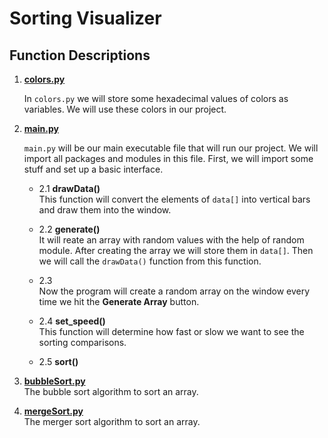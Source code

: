 # Sorting Visualizer

## Function Descriptions

1. **[colors.py](colors.py)**

    In `colors.py` we will store some hexadecimal values of colors as variables. We will use these colors in our project.

2. **[main.py](main.py)**

    `main.py` will be our main executable file that will run our project. We will import all packages and modules in this file. First, we will import some stuff and set up a basic interface.

    * 2.1 **drawData()**
    <br>This function will convert the elements of `data[]` into vertical bars and draw them into the window.

    * 2.2 **generate()**
    <br>It will reate an array with random values with the help of random module. After creating the array we will store them in `data[]`. Then we will call the `drawData()` function from this function.

    * 2.3
    <br>Now the program will create a random array on the window every time we hit the **Generate Array** button.

    * 2.4 **set_speed()**
    <br>This function will determine how fast or slow we want to see the sorting comparisons.

    * 2.5 **sort()**

3. **[bubbleSort.py](algorithms/bubbleSort.py)**
<br>The bubble sort algorithm to sort an array.

4. **[mergeSort.py](algorithms/mergeSort.py)**
<br>The merger sort algorithm to sort an array.
